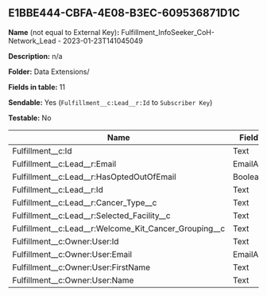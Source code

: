 ## E1BBE444-CBFA-4E08-B3EC-609536871D1C

**Name** (not equal to External Key)**:** Fulfillment_InfoSeeker_CoH-Network_Lead - 2023-01-23T141045049

**Description:** n/a

**Folder:** Data Extensions/

**Fields in table:** 11

**Sendable:** Yes (`Fulfillment__c:Lead__r:Id` to `Subscriber Key`)

**Testable:** No

| Name | FieldType | MaxLength | IsPrimaryKey | IsNullable | DefaultValue |
| --- | --- | --- | --- | --- | --- |
| Fulfillment__c:Id | Text | 18 | - | - |  |
| Fulfillment__c:Lead__r:Email | EmailAddress | 80 | - | + |  |
| Fulfillment__c:Lead__r:HasOptedOutOfEmail | Boolean |  | - | + | False |
| Fulfillment__c:Lead__r:Id | Text | 18 | - | - |  |
| Fulfillment__c:Lead__r:Cancer_Type__c | Text | 255 | - | + |  |
| Fulfillment__c:Lead__r:Selected_Facility__c | Text | 18 | - | + |  |
| Fulfillment__c:Lead__r:Welcome_Kit_Cancer_Grouping__c | Text | 1300 | - | + |  |
| Fulfillment__c:Owner:User:Id | Text | 18 | - | + |  |
| Fulfillment__c:Owner:User:Email | EmailAddress | 128 | - | + |  |
| Fulfillment__c:Owner:User:FirstName | Text | 40 | - | + |  |
| Fulfillment__c:Owner:User:Name | Text | 121 | - | + |  |
